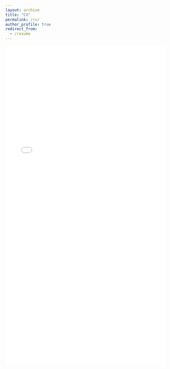 ```yaml
---
layout: archive
title: "CV"
permalink: /cv/
author_profile: true
redirect_from:
  - /resume
---
```


<iframe src="/files/CV-9-2-21.pdf" width="100%" height="1000" frameborder="no" border="0" marginwidth="0" marginheight="0"></iframe>
